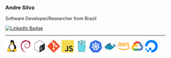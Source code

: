 

  ### Andre Silva
  
  Software Developer/Researcher from Brazil
  
  <div id="badges">
      <a href="https://www.linkedin.com/in/andreswebs/" target="_blank" rel="noreferrer noopener" >
          <img src="https://img.shields.io/badge/LinkedIn-blue?logo=linkedin&logoColor=white" alt="LinkedIn Badge" />
      </a> 
  </div>
  <hr />
  <div id="tools">
      <img src="https://github.com/devicons/devicon/blob/master/icons/linux/linux-original.svg" title="" **alt="" width="40" height="40"/>      
      <img src="https://github.com/devicons/devicon/blob/master/icons/debian/debian-plain.svg" title="debian" **alt="debian" width="40" height="40"/>
      <img src="https://github.com/devicons/devicon/blob/master/icons/bash/bash-original.svg" title="bash" **alt="bash" width="40" height="40"/>
      <img src="https://github.com/devicons/devicon/blob/master/icons/git/git-original.svg" title="git" **alt="git" width="40" height="40"/>
      <img src="https://github.com/devicons/devicon/blob/master/icons/javascript/javascript-original.svg" title="javascript" **alt="javascript" width="40" height="40"/>
      <img src="https://github.com/devicons/devicon/blob/master/icons/go/go-original.svg" title="golang" **alt="golang" width="40" height="40"/>
      <img src="https://github.com/devicons/devicon/blob/master/icons/kubernetes/kubernetes-plain.svg" title="kubernetes" **alt="kubernetes" width="40" height="40"/>
      <img src="https://github.com/devicons/devicon/blob/master/icons/docker/docker-original.svg" title="docker" **alt="docker" width="40" height="40"/>
      <img src="https://github.com/devicons/devicon/blob/master/icons/amazonwebservices/amazonwebservices-plain-wordmark.svg" title="aws" **alt="aws" width="40" height="40"/>
      <img src="https://github.com/devicons/devicon/blob/master/icons/googlecloud/googlecloud-original.svg" title="googlecloud" **alt="googlecloud" width="40" height="40"/>
      <img src="https://github.com/devicons/devicon/blob/master/icons/digitalocean/digitalocean-original.svg" title="digitalocean" **alt="digitalocean" width="40" height="40"/>
  </div>
  
  
<!--

<div id="header" align="center">      
    <img src="" title="" **alt="" width="40" height="40"/>
    <img src="" title="" **alt="" width="40" height="40"/>
    <img src="" title="" **alt="" width="40" height="40"/>
</div>
-->


